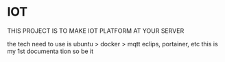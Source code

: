 # IOT
THIS PROJECT IS TO MAKE IOT PLATFORM AT YOUR SERVER

the tech need to use is 
ubuntu > docker > mqtt eclips, portainer, etc
this is my 1st documenta tion so be it

